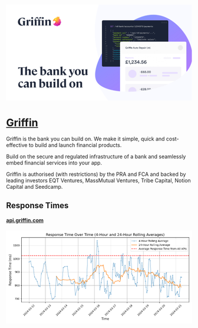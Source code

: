 [![Visit Griffin](imagePreview.jpg)](https://griffin.com)

# [Griffin](https://griffin.com)

Griffin is the bank you can build on. We make it simple, quick and cost-effective to build and launch financial products. 

Build on the secure and regulated infrastructure of a bank and seamlessly embed financial services into your app. 

Griffin is authorised (with restrictions) by the PRA and FCA and backed by leading investors EQT Ventures, MassMutual Ventures, Tribe Capital, Notion Capital and Seedcamp.

## Response Times

#### [api.griffin.com](https://api.griffin.com)

![api.griffin.com](response-time-charts/api.griffin.com.png)
